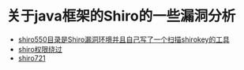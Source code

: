 # 关于java框架的Shiro的一些漏洞分析

+ [shiro550目录是Shiro漏洞环境并且自己写了一个扫描shirokey的工具](./shiro550)
+ [shiro权限绕过](./Shiro权限绕过/Readme.md)
+ [shiro721](./shiro721)
